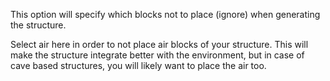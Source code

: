 This option will specify which blocks not to place (ignore) when generating the structure.

Select air here in order to not place air blocks of your structure. This will make the structure integrate better with the environment, but in case of cave based structures, you will likely want to place the air too.